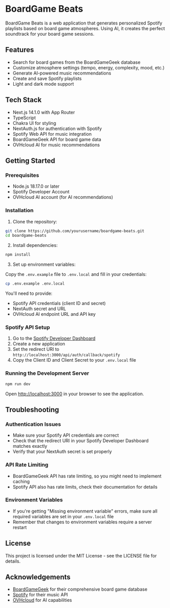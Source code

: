 # BoardGame Beats

BoardGame Beats is a web application that generates personalized Spotify playlists based on board game atmospheres. Using AI, it creates the perfect soundtrack for your board game sessions.

## Features

- Search for board games from the BoardGameGeek database
- Customize atmosphere settings (tempo, energy, complexity, mood, etc.)
- Generate AI-powered music recommendations
- Create and save Spotify playlists
- Light and dark mode support

## Tech Stack

- Next.js 14.1.0 with App Router
- TypeScript
- Chakra UI for styling
- NextAuth.js for authentication with Spotify
- Spotify Web API for music integration
- BoardGameGeek API for board game data
- OVHcloud AI for music recommendations

## Getting Started

### Prerequisites

- Node.js 18.17.0 or later
- Spotify Developer Account
- OVHcloud AI account (for AI recommendations)

### Installation

1. Clone the repository:

```bash
git clone https://github.com/yourusername/boardgame-beats.git
cd boardgame-beats
```

2. Install dependencies:

```bash
npm install
```

3. Set up environment variables:

Copy the `.env.example` file to `.env.local` and fill in your credentials:

```bash
cp .env.example .env.local
```

You'll need to provide:
- Spotify API credentials (client ID and secret)
- NextAuth secret and URL
- OVHcloud AI endpoint URL and API key

### Spotify API Setup

1. Go to the [Spotify Developer Dashboard](https://developer.spotify.com/dashboard/)
2. Create a new application
3. Set the redirect URI to `http://localhost:3000/api/auth/callback/spotify`
4. Copy the Client ID and Client Secret to your `.env.local` file

### Running the Development Server

```bash
npm run dev
```

Open [http://localhost:3000](http://localhost:3000) in your browser to see the application.

## Troubleshooting

### Authentication Issues

- Make sure your Spotify API credentials are correct
- Check that the redirect URI in your Spotify Developer Dashboard matches exactly
- Verify that your NextAuth secret is set properly

### API Rate Limiting

- BoardGameGeek API has rate limiting, so you might need to implement caching
- Spotify API also has rate limits, check their documentation for details

### Environment Variables

- If you're getting "Missing environment variable" errors, make sure all required variables are set in your `.env.local` file
- Remember that changes to environment variables require a server restart

## License

This project is licensed under the MIT License - see the LICENSE file for details.

## Acknowledgements

- [BoardGameGeek](https://boardgamegeek.com/) for their comprehensive board game database
- [Spotify](https://www.spotify.com/) for their music API
- [OVHcloud](https://www.ovhcloud.com/) for AI capabilities
